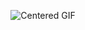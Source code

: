 <p align="center">
  <img src="https://media4.giphy.com/media/42IrJ3jX78iReBRmfc/giphy.gif?cid=6c09b952x9959csms60q31mt92717vhv7mvbqkwvpccbhp4g&ep=v1_internal_gif_by_id&rid=giphy.gif&ct=g" alt="Centered GIF" />
</p>
